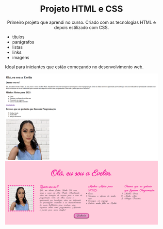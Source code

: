 <h1 align=center>Projeto HTML e CSS</h1>
<p align=center>Primeiro projeto que aprendi no curso. Criado com as tecnologias HTML e depois estilizado com CSS.</p>
<ul>
<li>títulos</li>
<li>parágrafos</li>
<li>listas</li>
<li>links</li>
<li>imagens</li>
</ul>
<p>Ideal para iniciantes que estão começando no desenvolvimento web.</p>
<img src="https://github.com/evelincristina24/HTML/blob/main/img/Captura%20de%20tela%202025-04-18%20184516.png?raw=true" alt="quem sou"/>
<img src="https://raw.githubusercontent.com/evelincristina24/HTML/7dd20525e75505e9426d82de71dcf68caa186c12/img/Captura%20de%20tela%202025-04-26%20215323.png" alt="Projeto estilizado">
